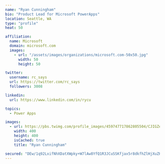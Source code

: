 ```yaml
---
name: "Ryan Cunningham"
bio: "Product Lead for Microsoft PowerApps"
location: Seattle, WA
type: "profile"
heat: 50

affiliation:
  name: Microsoft
  domain: microsoft.com
  images:
    - url: "/assets/images/organizations/microsoft.com-50x50.jpg"
      width: 50
      height: 50

twitter:
  username: rc_says
  url: https://twitter.com/rc_says
  followers: 3008

linkedin:
  url: https://www.linkedin.com/in/rycu

topics:
  - Power Apps

images:
  - url: https://pbs.twimg.com/profile_images/459747717862805504/CJIGZejd_400x400.png
    width: 400
    height: 400
    isCached: true
    title: "Ryan Cunningham"

secured: "DEw/1q92LxifNhXDatXWpky+W7lAw8YfQ1R3JCuSSKfjax5r8dkfhZlHjXuZHZEYWaYWL1WBmzUJllw6tBqBm0sX877g8QPkz3xs/m/IJK0B/a6yXuo4v/f03ovPSIz3bKbCtU49AyfltAKXYOTmLN/5Jn4X9AScvekuv1TABrfIuHFGJud3IyP4iuZTty3Y6AGbrY0Hg+JWTegPnlnAahSiXrzrCWJtu+teryWlVzuUaxQxUwf7iia10Y9+thgIK4DO5MiBxEBaQ0XkKWPYYd6KF7kAxv/uqtbgDsqNeZn7deNGfoCjXrdWBHTGkMEDiOnsj3WIQcdrTgObVZj+nL7IILj6zuTp/77lyJ2YkPtqQQTMwdF/M2f/4j9Q5+FILyCLEXyRppUKa1ou9w51xL0Dh/y3+8AlVFhCgRIIKzc=;/ZJeXxmlI1MWsXTSsMHeFQ=="
---
```


